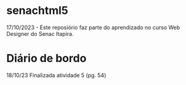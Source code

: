 # senachtml5

17/10/2023 - Este reposiório faz parte do aprendizado no curso Web Designer do Senac Itapira.

# Diário de bordo
18/10/23
Finalizada atividade 5 (pg. 54)
